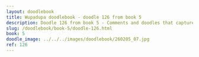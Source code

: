 ```yaml
---
layout: doodlebook
title: Wupadupa doodlebook - doodle 126 from book 5
description: Doodle 126 from book 5 - Comments and doodles that capture the essence of this event  
slug: /doodlebook/book-5/doodle-126.html
book: 5
doodle_image: ../../../images/doodlebook/260205_07.jpg
ref: 126
---	  
```

																																																																							